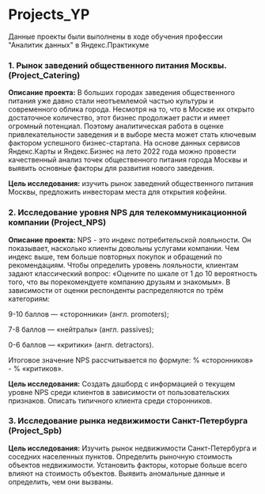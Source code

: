 # Projects_YP
Данные проекты были выполнены в ходе обучения профессии "Аналитик данных" в Яндекс.Практикуме

### 1. Рынок заведений общественного питания Москвы. (Project_Catering)

**Описание проекта:** В больших городах заведения общественного питания уже давно стали неотъемлемой частью культуры и современного облика города. Несмотря на то, что в Москве их открыто достаточное количество, этот бизнес продолжает расти и имеет огромный потенциал. Поэтому аналитическая работа в оценке привлекательности заведения и в выборе места может стать ключевым фактором успешного бизнес-стартапа. На основе данных сервисов Яндекс.Карты и Яндекс.Бизнес на лето 2022 года можно провести качественный анализ точек общественного питания города Москвы и выявить основные факторы для развития нового заведения.

**Цель исследования:** изучить рынок заведений общественного питания Москвы, предложить инвесторам места для открытия кофейни.

### 2. Исследование уровня NPS для телекоммуникационной компании (Project_NPS)

**Описание проекта:** NPS - это индекс потребительской лояльности. Он показывает, насколько клиенты довольны услугами компании. Чем индекс выше, тем больше повторных покупок и обращений по рекомендациям.
Чтобы определить уровень лояльности, клиентам задают классический вопрос: «Оцените по шкале от 1 до 10 вероятность того, что вы порекомендуете компанию друзьям и знакомым». В зависимости от оценки респонденты распределяются по трём категориям:

  9-10 баллов — «cторонники» (англ. promoters);
  
  7-8 баллов — «нейтралы» (англ. passives);
  
  0-6 баллов — «критики» (англ. detractors).
  
Итоговое значение NPS рассчитывается по формуле: % «сторонников» - % «критиков».

**Цель исследования:**  Создать дашборд с информацией о текущем уровне NPS среди клиентов в зависимости от пользовательских признаков. Описать типичного клиента среди сторонников.

### 3. Исследование рынка недвижимости Санкт-Петербурга (Project_Spb)

**Цель исследования:** Изучить рынок недвижимости Санкт-Петербурга и соседних населенных пунктов. Определить рыночную стоимость объектов недвижимости. Установить факторы, которые больше всего влияют на стоимость объектов. Выявить аномальные данные и определить, чем они вызваны.

